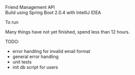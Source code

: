 Friend Management API <br>
Build using Spring Boot 2.0.4 with IntelliJ IDEA 

To run 

Many things have not yet finished, spend less than 12 hours.

TODO:
- error handling for invalid email format
- general error handling
- unit tests
- init db script for users